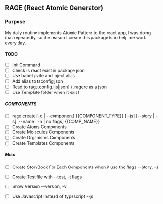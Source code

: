 ## RAGE (React Atomic Generator)

### Purpose
My daily routine implements Atomic Pattern to the react app, I was doing that repeatedly, so the reason I create this package is to help me work every day.


#### TODO

- [ ] Init Command
- [ ] Check is react exist in package json
- [ ] Use babel / vite and inject alias
- [ ] Add alias to tsconfig.json
- [ ] Read to rage.config.[js|json] / .ragerc as a json
- [ ] Use Template folder when it exist

##### COMPONENTS
- [ ] rage create [-c | --component] {{COMPONENT_TYPE}} [--js] [--story | -s] [--name | -n | no flags] {{COMP_NAME}} 
- [ ] Create Atoms Components
- [ ] Create Molecules Components
- [ ] Create Organisms Components
- [ ] Create Templates Components

##### Misc
- [ ] Create StoryBook For Each Components when it use the flags --story, -s
- [ ] Create Test file with --test, -t flags
- [ ] Show Version --version, -v
- [ ] Use Javascript instead of typescript --js


